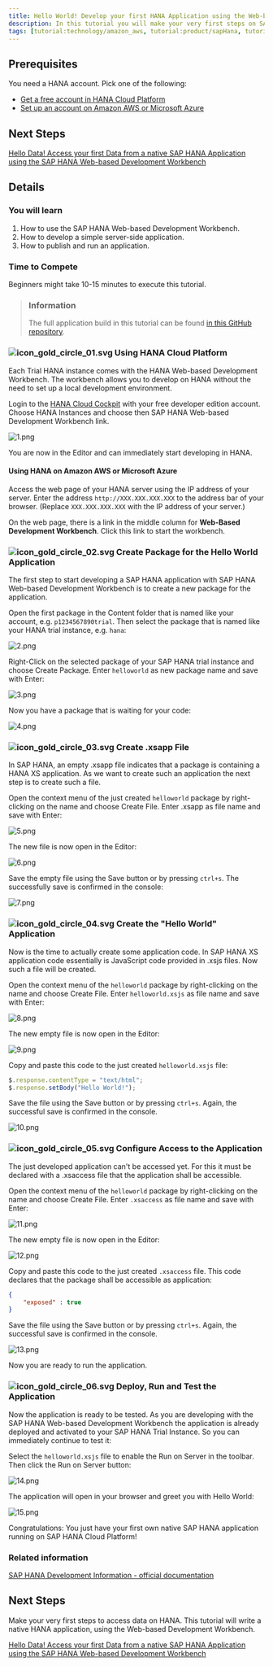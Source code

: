 ```yaml
---
title: Hello World! Develop your first HANA Application using the Web-based Development Workbench
description: In this tutorial you will make your very first steps on SAP HANA and develop a very simple "Hello World" application using the SAP HANA Web-based Development Workbench on the SAP HANA Cloud Platform.
tags: [tutorial:technology/amazon_aws, tutorial:product/sapHana, tutorial:product/hcp, tutorial:interest/gettingstarted, tutorial:product/hcp_web_workbench]
---
```


## Prerequisites  
You need a HANA account. Pick one of the following:
- [Get a free account in HANA Cloud Platform](https://account.hanatrial.ondemand.com/register)
- [Set up an account on Amazon AWS or Microsoft Azure](http://go.sap.com/developer/tutorials/hana-setup-cloud.html)

## Next Steps
[Hello Data! Access your first Data from a native SAP HANA Application using the SAP HANA Web-based Development Workbench](http://go.sap.com/developer/tutorials/hana-data-access-authorizations.html)

## Details
### You will learn  
1. How to use the SAP HANA Web-based Development Workbench.
2. How to develop a simple server-side application.
3. How to publish and run an application.

### Time to Compete
Beginners might take 10-15 minutes to execute this tutorial.

> ### Information
>The full application build in this tutorial can be found [in this GitHub repository](https://github.com/SAP/cloud-hana-helloworld/).

### ![icon_gold_circle_01.svg](http://go.sap.com/dam/application/shared/icons/icon_gold_circle_01.svg) Using HANA Cloud Platform
Each Trial HANA instance comes with the HANA Web-based Development Workbench. The workbench allows you to develop on HANA without the need to set up a local development environment.

Login to the [HANA Cloud Cockpit](https://account.hanatrial.ondemand.com/cockpit) with your free developer edition account.
Choose HANA Instances and choose then SAP HANA Web-based Development Workbench link.

![1.png](https://raw.githubusercontent.com/SAPDocuments/Tutorials/master/tutorials/hana-web-development-workbench/1.png)

You are now in the Editor and can immediately start developing in HANA.

#### Using HANA on Amazon AWS or Microsoft Azure
Access the web page of your HANA server using the IP address of your server. Enter the address ```http://XXX.XXX.XXX.XXX``` to the address bar of your browser. (Replace ```XXX.XXX.XXX.XXX``` with the IP address of your server.)

On the web page, there is a link in the middle column for **Web-Based Development Workbench**. Click this link to start the workbench.

### ![icon_gold_circle_02.svg](http://go.sap.com/dam/application/shared/icons/icon_gold_circle_02.svg) Create Package for the Hello World Application
The first step to start developing a SAP HANA application with SAP HANA Web-based Development Workbench is to create a new package for the application.

Open the first package in the Content folder that is named like your account, e.g. ```p1234567890trial```. Then select the package that is named like your HANA trial instance, e.g. ```hana```:

![2.png](https://raw.githubusercontent.com/SAPDocuments/Tutorials/master/tutorials/hana-web-development-workbench/2.png)

Right-Click on the selected package of your SAP HANA trial instance and choose Create Package. Enter ```helloworld``` as new package name and save with Enter:

![3.png](https://raw.githubusercontent.com/SAPDocuments/Tutorials/master/tutorials/hana-web-development-workbench/3.png)

Now you have a package that is waiting for your code:

![4.png](https://raw.githubusercontent.com/SAPDocuments/Tutorials/master/tutorials/hana-web-development-workbench/4.png)

### ![icon_gold_circle_03.svg](http://go.sap.com/dam/application/shared/icons/icon_gold_circle_03.svg) Create .xsapp File
In SAP HANA, an empty .xsapp file indicates that a package is containing a HANA XS application. As we want to create such an application the next step is to create such a file.

Open the context menu of the just created ```helloworld``` package by right-clicking on the name and choose Create File. Enter .xsapp as file name and save with Enter:

![5.png](https://raw.githubusercontent.com/SAPDocuments/Tutorials/master/tutorials/hana-web-development-workbench/5.png)

The new file is now open in the Editor:

![6.png](https://raw.githubusercontent.com/SAPDocuments/Tutorials/master/tutorials/hana-web-development-workbench/6.png)

Save the empty file using the Save button or by pressing ```ctrl+s```. The successfully save is confirmed in the console:

![7.png](https://raw.githubusercontent.com/SAPDocuments/Tutorials/master/tutorials/hana-web-development-workbench/7.png)

### ![icon_gold_circle_04.svg](http://go.sap.com/dam/application/shared/icons/icon_gold_circle_04.svg) Create the "Hello World" Application
Now is the time to actually create some application code. In SAP HANA XS application code essentially is JavaScript code provided in .xsjs files. Now such a file will be created.

Open the context menu of the ```helloworld``` package by right-clicking on the name and choose Create File. Enter ```helloworld.xsjs``` as file name and save with Enter:

![8.png](https://raw.githubusercontent.com/SAPDocuments/Tutorials/master/tutorials/hana-web-development-workbench/8.png)

The new empty file is now open in the Editor:

![9.png](https://raw.githubusercontent.com/SAPDocuments/Tutorials/master/tutorials/hana-web-development-workbench/9.png)

Copy and paste this code to the just created ```helloworld.xsjs``` file:

```js
$.response.contentType = "text/html";
$.response.setBody("Hello World!");
```

Save the file using the Save button or by pressing ```ctrl+s```. Again, the successful save is confirmed in the console.

![10.png](https://raw.githubusercontent.com/SAPDocuments/Tutorials/master/tutorials/hana-web-development-workbench/10.png)

### ![icon_gold_circle_05.svg](http://go.sap.com/dam/application/shared/icons/icon_gold_circle_05.svg) Configure Access to the Application
The just developed application can't be accessed yet. For this it must be declared with a .xsaccess file that the application shall be accessible.

Open the context menu of the ```helloworld``` package by right-clicking on the name and choose Create File. Enter ```.xsaccess``` as file name and save with Enter:

![11.png](https://raw.githubusercontent.com/SAPDocuments/Tutorials/master/tutorials/hana-web-development-workbench/11.png)

The new empty file is now open in the Editor:

![12.png](https://raw.githubusercontent.com/SAPDocuments/Tutorials/master/tutorials/hana-web-development-workbench/12.png)

Copy and paste this code to the just created ```.xsaccess``` file. This code declares that the package shall be accessible as application:

```json
{
    "exposed" : true
}
```
Save the file using the Save button or by pressing ```ctrl+s```. Again, the successful save is confirmed in the console.

![13.png](https://raw.githubusercontent.com/SAPDocuments/Tutorials/master/tutorials/hana-web-development-workbench/13.png)

Now you are ready to run the application.

### ![icon_gold_circle_06.svg](http://go.sap.com/dam/application/shared/icons/icon_gold_circle_06.svg) Deploy, Run and Test the Application
Now the application is ready to be tested. As you are developing with the SAP HANA Web-based Development Workbench the application is already deployed and activated to your SAP HANA Trial Instance. So you can immediately continue to test it:

Select the ```helloworld.xsjs``` file to enable the Run on Server in the toolbar. Then click the Run on Server button:

![14.png](https://raw.githubusercontent.com/SAPDocuments/Tutorials/master/tutorials/hana-web-development-workbench/14.png)

The application will open in your browser and greet you with Hello World:

![15.png](https://raw.githubusercontent.com/SAPDocuments/Tutorials/master/tutorials/hana-web-development-workbench/15.png)

Congratulations: You just have your first own native SAP HANA application running on SAP HANA Cloud Platform!

### Related information
[SAP HANA Development Information - official documentation](http://help.sap.com/hana_platform#section6)


## Next Steps
Make your very first steps to access data on HANA. This tutorial will write a native HANA application, using the Web-based Development Workbench.

[Hello Data! Access your first Data from a native SAP HANA Application using the SAP HANA Web-based Development Workbench](http://go.sap.com/developer/tutorials/hana-data-access-authorizations.html)
